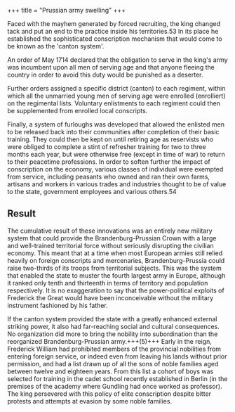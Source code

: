 +++
title = "Prussian army swelling"
+++

Faced with the mayhem generated by forced recruiting, the king changed tack and put an end to the practice inside his territories.53 In its place he established the sophisticated conscription mechanism that would come to be known as the 'canton system'. 

An order of May 1714 declared that the obligation to serve in the king's army was incumbent upon all men of serving age and that anyone fleeing the country in order to avoid this duty would be punished as a deserter. 

Further orders assigned a specific district (canton) to each regiment, within which all the unmarried young men of serving age were enrolled (enrolliert) on the regimental lists. Voluntary enlistments to each regiment could then be supplemented from enrolled local conscripts. 

Finally, a system of furloughs was developed that allowed the enlisted men to be released back into their communities after completion of their basic training. They could then be kept on until retiring age as reservists who were obliged to complete a stint of refresher training for two to three months each year, but were otherwise free (except in time of war) to return to their peacetime professions. In order to soften further the impact of conscription on the economy, various classes of individual were exempted from service, including peasants who owned and ran their own farms, artisans and workers in various trades and industries thought to be of value to the state, government employees and various others.54

## Result
The cumulative result of these innovations was an entirely new military system that could provide the Brandenburg-Prussian Crown with a large and well-trained territorial force without seriously disrupting the civilian economy. This meant that at a time when most European armies still relied heavily on foreign conscripts and mercenaries, Brandenburg-Prussia could raise two-thirds of its troops from territorial subjects. This was the system that enabled the state to muster the fourth largest army in Europe, although it ranked only tenth and thirteenth in terms of territory and population respectively. It is no exaggeration to say that the power-political exploits of Frederick the Great would have been inconceivable without the military instrument fashioned by his father.

If the canton system provided the state with a greatly enhanced external striking power, it also had far-reaching social and cultural consequences. No organization did more to bring the nobility into subordination than the reorganized Brandenburg-Prussian army.+++(5)+++ Early in the reign, Frederick William had prohibited members of the provincial nobilities from entering foreign service, or indeed even from leaving his lands without prior permission, and had a list drawn up of all the sons of noble families aged between twelve and eighteen years. From this list a cohort of boys was selected for training in the cadet school recently established in Berlin (in the premises of the academy where Gundling had once worked as professor). The king persevered with this policy of elite conscription despite bitter protests and attempts at evasion by some noble families. 